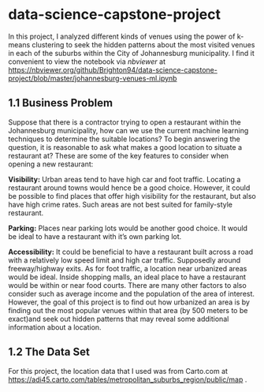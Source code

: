 # data-science-capstone-project
In this project, I analyzed different kinds of venues using the power of k-means clustering to seek the hidden patterns about the most visited venues in each of the suburbs within the City of Johannesburg municipality. I find it convenient to view the notebook via _nbviewer_ at https://nbviewer.org/github/Brighton94/data-science-capstone-project/blob/master/johannesburg-venues-ml.ipynb
## 1.1 Business Problem
Suppose that there is a contractor trying to open a restaurant within the Johannesburg municipality, how can we use the current machine learning techniques to determine the suitable locations?
To begin answering the question, it is reasonable to ask what makes a good location to situate a restaurant at? These are some of the key features to consider when opening a new restaurant:

__Visibility:__ Urban areas tend to have high car and foot traffic. Locating a restaurant around towns would hence be a good choice. However, it could be possible to find places that offer high visibility for the restaurant, but also have high crime rates. Such areas are not best suited for family-style restaurant.

__Parking:__ Places near parking lots would be another good choice. It would be ideal to have a restaurant with it’s own parking lot.

__Accessibility:__ It could be beneficial to have a restaurant built across a road with a relatively low speed limit and high car traffic. Supposedly around freeway/highway exits. As for foot traffic, a location near urbanized areas would be ideal. Inside shopping malls, an ideal place to have a restaurant would be within or near food courts.
There are many other factors to also consider such as average income and the population of the area of interest. However, the goal of this project is to find out how urbanized an area is by finding out the most popular venues within that area (by 500 meters to be exact)and seek out hidden patterns that may reveal some additional information about a location.
## 1.2 The Data Set
For this project, the location data that I used was from Carto.com at https://adi45.carto.com/tables/metropolitan_suburbs_region/public/map .
